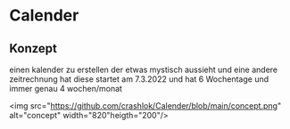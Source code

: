 # Calender


## Konzept

einen kalender zu erstellen der etwas mystisch aussieht und eine andere zeitrechnung hat diese startet am 7.3.2022 und hat 6 Wochentage und immer genau 4 wochen/monat

<img src="https://github.com/crashlok/Calender/blob/main/concept.png" alt="concept" width="820"heigth="200"/>
 
